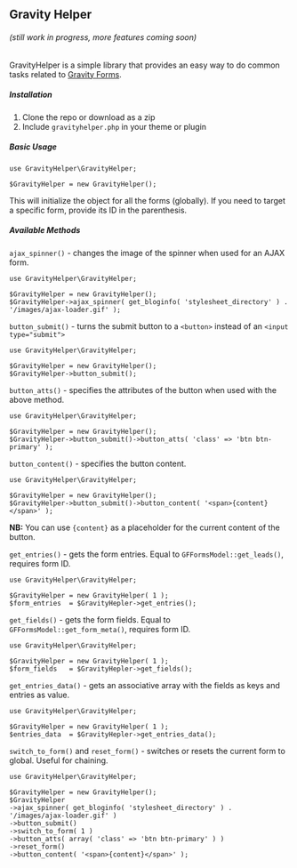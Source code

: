 ## Gravity Helper

###### (still work in progress, more features coming soon)

GravityHelper is a simple library that provides an easy way to do common tasks related to [Gravity Forms](http://www.gravityforms.com/).

##### Installation

1. Clone the repo or download as a zip
2. Include `gravityhelper.php` in your theme or plugin

##### Basic Usage

```
use GravityHelper\GravityHelper;

$GravityHelper = new GravityHelper();
```

This will initialize the object for all the forms (globally). If you need to target a specific form, provide its ID in the parenthesis.

##### Available Methods

`ajax_spinner()` - changes the image of the spinner when used for an AJAX form.

```
use GravityHelper\GravityHelper;

$GravityHelper = new GravityHelper();
$GravityHelper->ajax_spinner( get_bloginfo( 'stylesheet_directory' ) . '/images/ajax-loader.gif' );
```

`button_submit()` - turns the submit button to a `<button>` instead of an `<input type="submit">`

```
use GravityHelper\GravityHelper;

$GravityHelper = new GravityHelper();
$GravityHelper->button_submit();
```

`button_atts()` - specifies the attributes of the button when used with the above method.

```
use GravityHelper\GravityHelper;

$GravityHelper = new GravityHelper();
$GravityHelper->button_submit()->button_atts( 'class' => 'btn btn-primary' );
```

`button_content()` - specifies the button content.

```
use GravityHelper\GravityHelper;

$GravityHelper = new GravityHelper();
$GravityHelper->button_submit()->button_content( '<span>{content}</span>' );
```

**NB:** You can use `{content}` as a placeholder for the current content of the button.

`get_entries()` - gets the form entries. Equal to `GFFormsModel::get_leads()`, requires form ID.

```
use GravityHelper\GravityHelper;

$GravityHelper = new GravityHelper( 1 );
$form_entries  = $GravityHepler->get_entries();
```

`get_fields()` - gets the form fields. Equal to `GFFormsModel::get_form_meta()`, requires form ID.

```
use GravityHelper\GravityHelper;

$GravityHelper = new GravityHelper( 1 );
$form_fields   = $GravityHepler->get_fields();
```

`get_entries_data()` - gets an associative array with the fields as keys and entries as value.

```
use GravityHelper\GravityHelper;

$GravityHelper = new GravityHelper( 1 );
$entries_data  = $GravityHepler->get_entries_data();
```

`switch_to_form()` and `reset_form()` - switches or resets the current form to global. Useful for chaining.

```
use GravityHelper\GravityHelper;

$GravityHelper = new GravityHelper();
$GravityHelper
->ajax_spinner( get_bloginfo( 'stylesheet_directory' ) . '/images/ajax-loader.gif' )
->button_submit()
->switch_to_form( 1 )
->button_atts( array( 'class' => 'btn btn-primary' ) )
->reset_form()
->button_content( '<span>{content}</span>' );
```